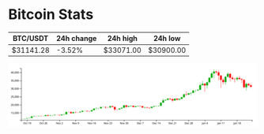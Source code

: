 # Bitcoin Stats

BTC/USDT|24h change|24h high|24h low|
|---|---|---|---|
|$31141.28|-3.52%|$33071.00|$30900.00|

<img src="./chart.svg">
